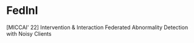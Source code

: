 # FedInI
[MICCAI' 22] Intervention &amp; Interaction Federated Abnormality Detection with Noisy Clients
